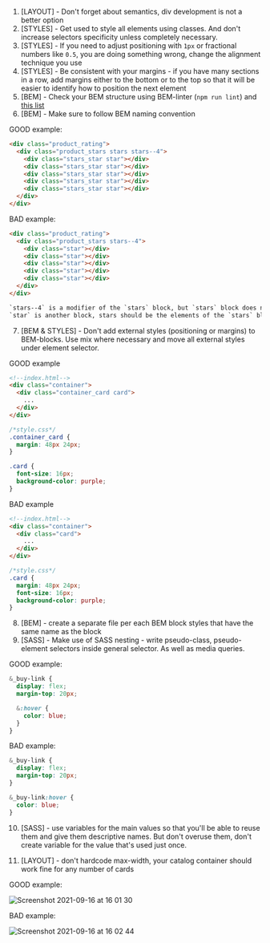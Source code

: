 1. [LAYOUT] - Don't forget about semantics, div development is not a better
option
2. [STYLES] - Get used to style all elements using classes. And don't increase
selectors specificity unless completely necessary.
3. [STYLES] - If you need to adjust positioning with `1px` or fractional numbers
like `0.5`, you are doing something wrong, change the alignment technique you use
4. [STYLES] - Be consistent with your margins - if you have many sections in a
row, add margins either to the bottom or to the top so that it will be easier
to identify how to position the next element
5. [BEM] - Check your BEM structure using BEM-linter (`npm run lint`) and
[this list](https://mate-academy.github.io/fe-program/css/typical-bem-mistakes)
6. [BEM] - Make sure to follow BEM naming convention

GOOD example:
```html
<div class="product_rating">
  <div class="product_stars stars stars--4">
    <div class="stars_star star"></div>
    <div class="stars_star star"></div>
    <div class="stars_star star"></div>
    <div class="stars_star star"></div>
    <div class="stars_star star"></div>
  </div>
</div>
```

BAD example:
```html
<div class="product_rating">
  <div class="product_stars stars--4">
    <div class="star"></div>
    <div class="star"></div>
    <div class="star"></div>
    <div class="star"></div>
    <div class="star"></div>
  </div>
</div>

`stars--4` is a modifier of the `stars` block, but `stars` block does not exist in HTML;
`star` is another block, stars should be the elements of the `stars` block
```

7. [BEM & STYLES] - Don't add external styles (positioning or margins) to
   BEM-blocks. Use mix where necessary and move all external styles under element
   selector.

GOOD example
```html
<!--index.html-->
<div class="container">
  <div class="container_card card">
    ...
  </div>
</div>
```
```css
/*style.css*/
.container_card {
  margin: 48px 24px;
}

.card {
  font-size: 16px;
  background-color: purple;
}
```

BAD example
```html
<!--index.html-->
<div class="container">
  <div class="card">
    ...
  </div>
</div>
```
```css
/*style.css*/
.card {
  margin: 48px 24px;
  font-size: 16px;
  background-color: purple;
}
```

8. [BEM] - create a separate file per each BEM block styles that have the same
name as the block
9. [SASS] - Make use of SASS nesting - write pseudo-class, pseudo-element
selectors inside general selector. As well as media queries.

GOOD example:
```scss
&_buy-link {
  display: flex;
  margin-top: 20px;

  &:hover {
    color: blue;
  }
}
```

BAD example:
```scss
&_buy-link {
  display: flex;
  margin-top: 20px;
}

&_buy-link:hover {
  color: blue;
}
```

10. [SASS] - use variables for the main values so that you'll be able to reuse
them and give them descriptive names. But don't overuse them, don't create
variable for the value that's used just once.

11. [LAYOUT] - don't hardcode max-width, your catalog container should work fine for any number of cards

GOOD example:

![Screenshot 2021-09-16 at 16 01 30](https://user-images.githubusercontent.com/32794096/133616959-0016cb9f-7083-4f93-8de6-f6a5c702e2ed.png)

BAD example:

![Screenshot 2021-09-16 at 16 02 44](https://user-images.githubusercontent.com/32794096/133616962-f10c4aff-ec05-4422-a470-931e51370c2f.png)


